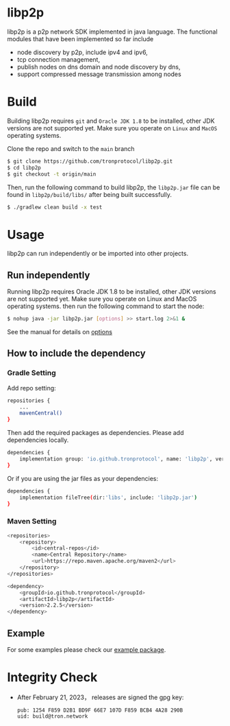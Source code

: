 # libp2p
libp2p is a p2p network SDK implemented in java language. The functional modules that have been implemented so far include
* node discovery by p2p, include ipv4 and ipv6,
* tcp connection management,
* publish nodes on dns domain and node discovery by dns,
* support compressed message transmission among nodes

# Build
Building libp2p requires `git` and `Oracle JDK 1.8` to be installed, other JDK versions are not supported yet. Make sure you operate on `Linux` and `MacOS` operating systems.

Clone the repo and switch to the `main` branch

  ```bash
  $ git clone https://github.com/tronprotocol/libp2p.git
  $ cd libp2p
  $ git checkout -t origin/main
  ```
Then, run the following command to build libp2p, the `libp2p.jar` file can be found in `libp2p/build/libs/` after being built successfully.
```bash
$ ./gradlew clean build -x test
```

# Usage
libp2p can run independently or be imported into other projects.

## Run independently
Running libp2p requires Oracle JDK 1.8 to be installed, other JDK versions are not supported yet. Make sure you operate on Linux and MacOS operating systems.
then run the following command to start the node:
```bash
$ nohup java -jar libp2p.jar [options] >> start.log 2>&1 &
```
See the manual for details on [options](https://github.com/tronprotocol/libp2p/tree/develop/src/main/java/org/tron/p2p/example/README.md)

## How to include the dependency
### Gradle Setting
Add repo setting:
```bash
repositories {
    ...
    mavenCentral()
}
```
Then add the required packages as dependencies. Please add dependencies locally.
```bash
dependencies {
    implementation group: 'io.github.tronprotocol', name: 'libp2p', version: '2.2.5'
}
```
Or if you are using the jar files as your dependencies:
```bash
dependencies {
    implementation fileTree(dir:'libs', include: 'libp2p.jar')
}
```

### Maven Setting
```bash
<repositories>
    <repository>
        <id>central-repos</id>
        <name>Central Repository</name>
        <url>https://repo.maven.apache.org/maven2</url>
    </repository>
</repositories>

<dependency>
    <groupId>io.github.tronprotocol</groupId>
    <artifactId>libp2p</artifactId>
    <version>2.2.5</version>
</dependency>
```

## Example
For some examples please check our [example package](https://github.com/tronprotocol/libp2p/tree/develop/src/main/java/org/tron/p2p/example). 

# Integrity Check
* After February 21, 2023， releases are signed the gpg key:
  ```
  pub: 1254 F859 D2B1 BD9F 66E7 107D F859 BCB4 4A28 290B
  uid: build@tron.network
  ```